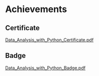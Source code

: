 

# Achievements
## Certificate
[Data_Analysis_with_Python_Certificate.pdf](https://prod-files-secure.s3.us-west-2.amazonaws.com/03e82b26-cccb-4906-bb56-adabcbdc0655/1aa3a050-2338-4a85-85d5-899bad17a31c/Data_Analysis_with_Python_Certificate.pdf?X-Amz-Algorithm=AWS4-HMAC-SHA256&X-Amz-Content-Sha256=UNSIGNED-PAYLOAD&X-Amz-Credential=ASIAZI2LB4666UWBOJKJ%2F20250208%2Fus-west-2%2Fs3%2Faws4_request&X-Amz-Date=20250208T041703Z&X-Amz-Expires=3600&X-Amz-Security-Token=IQoJb3JpZ2luX2VjEGwaCXVzLXdlc3QtMiJIMEYCIQCH0474ts%2FbtybxQaXHJXcxN9tPpRj7UXmzWJgFbkz3dQIhAPxAB%2B%2F3psj80L1qUAjNMdGkDcNEzL6mH5Uekw8URsKvKogECIX%2F%2F%2F%2F%2F%2F%2F%2F%2F%2FwEQABoMNjM3NDIzMTgzODA1IgzRX9UbS3O7eY4%2FJm8q3AP7BPxJg9JeIjb74qxk%2BdYJCMw0nrSIngVhWIpz%2Ffl8%2BGCCtICSm1zM8wtN2eJ0R1%2FXIGZolwNl2iZ1U0vbezkGYnpiIMZegcyEkTBFK%2FyD4Obx%2BJwBGMJiWVnt9p3TSgHUtol2zang1k2VZT2z%2FL3DWWkTzi89l2NpJEAAdMWcu06QfYD7BKPsSlLHsHMkMSrkZQvdNDPKOmPxY%2F8bTjgMyhABvyW7dG8ftBdyShNF7of8DOZnzYy6Ab0WSN3YXi%2Fjr67qI%2BydAlqEXNKpT7nkBnq5olsRGLcu2qlcSRrZ8%2B5CvVmnBY270z%2BweTZtjVrGuUpGyR5ny2pqOB4XT7YkGnTvnGbT0XWAxcb01WXt8HwRl%2BUhtDzejDzwnRU7B5Xkq%2F9hG%2BIlUZf9Zd05L7683vpIqEHzgdcAzoelYtzoRCVhI1bumS26QiBVHUcrCcU3wd11aNqsHs%2FoA9FVLl1hg0leSIgrv7pBO3x0%2BhN6TAZ1ypbmG11Ie1L5JY5FzfRpyk8s4RctCePzxBCKUi9YbvujjzZOoyq2VLMakSXvkAJohoQlyvNZ2sY60BhEmNfRlfnpPNtIe8nyfIPBWJiZMQTZfdw8aOpSMS1E9AB1MZIeeO1YbjozKtjaPDDPspu9BjqkAb4OywFnRxcp8G5eyPPtAcSC817qhlkLrJCWmylvc1gG9g1015RKoFy2rwsfsMgGjXWukIv9kYpp3lky9S7xpw25rgpKOz8C%2BKqMGH1OFnuMsNqdN04zgyG0oxm8rxmcSYfo3p0aPhTlIzni4YIPfZlOD%2Bm%2BXtKPpBdGgdCMhd8uLMKBmWj5k8nmlgtZ8GbSQA8Q%2FU0vmfk1y74juH%2BWy1Dak%2BRj&X-Amz-Signature=fcb30a981f7733707595bdaa5b651147e2298f85d8190292743e58be8ba8bf55&X-Amz-SignedHeaders=host&x-id=GetObject)
## Badge
[Data_Analysis_with_Python_Badge.pdf](https://prod-files-secure.s3.us-west-2.amazonaws.com/03e82b26-cccb-4906-bb56-adabcbdc0655/4fa9bcf8-b584-40dd-8775-c0bfadf6a6f0/Data_Analysis_with_Python_Badge.pdf?X-Amz-Algorithm=AWS4-HMAC-SHA256&X-Amz-Content-Sha256=UNSIGNED-PAYLOAD&X-Amz-Credential=ASIAZI2LB4666UWBOJKJ%2F20250208%2Fus-west-2%2Fs3%2Faws4_request&X-Amz-Date=20250208T041703Z&X-Amz-Expires=3600&X-Amz-Security-Token=IQoJb3JpZ2luX2VjEGwaCXVzLXdlc3QtMiJIMEYCIQCH0474ts%2FbtybxQaXHJXcxN9tPpRj7UXmzWJgFbkz3dQIhAPxAB%2B%2F3psj80L1qUAjNMdGkDcNEzL6mH5Uekw8URsKvKogECIX%2F%2F%2F%2F%2F%2F%2F%2F%2F%2FwEQABoMNjM3NDIzMTgzODA1IgzRX9UbS3O7eY4%2FJm8q3AP7BPxJg9JeIjb74qxk%2BdYJCMw0nrSIngVhWIpz%2Ffl8%2BGCCtICSm1zM8wtN2eJ0R1%2FXIGZolwNl2iZ1U0vbezkGYnpiIMZegcyEkTBFK%2FyD4Obx%2BJwBGMJiWVnt9p3TSgHUtol2zang1k2VZT2z%2FL3DWWkTzi89l2NpJEAAdMWcu06QfYD7BKPsSlLHsHMkMSrkZQvdNDPKOmPxY%2F8bTjgMyhABvyW7dG8ftBdyShNF7of8DOZnzYy6Ab0WSN3YXi%2Fjr67qI%2BydAlqEXNKpT7nkBnq5olsRGLcu2qlcSRrZ8%2B5CvVmnBY270z%2BweTZtjVrGuUpGyR5ny2pqOB4XT7YkGnTvnGbT0XWAxcb01WXt8HwRl%2BUhtDzejDzwnRU7B5Xkq%2F9hG%2BIlUZf9Zd05L7683vpIqEHzgdcAzoelYtzoRCVhI1bumS26QiBVHUcrCcU3wd11aNqsHs%2FoA9FVLl1hg0leSIgrv7pBO3x0%2BhN6TAZ1ypbmG11Ie1L5JY5FzfRpyk8s4RctCePzxBCKUi9YbvujjzZOoyq2VLMakSXvkAJohoQlyvNZ2sY60BhEmNfRlfnpPNtIe8nyfIPBWJiZMQTZfdw8aOpSMS1E9AB1MZIeeO1YbjozKtjaPDDPspu9BjqkAb4OywFnRxcp8G5eyPPtAcSC817qhlkLrJCWmylvc1gG9g1015RKoFy2rwsfsMgGjXWukIv9kYpp3lky9S7xpw25rgpKOz8C%2BKqMGH1OFnuMsNqdN04zgyG0oxm8rxmcSYfo3p0aPhTlIzni4YIPfZlOD%2Bm%2BXtKPpBdGgdCMhd8uLMKBmWj5k8nmlgtZ8GbSQA8Q%2FU0vmfk1y74juH%2BWy1Dak%2BRj&X-Amz-Signature=2e7fab2bb76182a1aac6e6324aca758bf7dcc4c6e136002b73460b74524b3fbb&X-Amz-SignedHeaders=host&x-id=GetObject)
